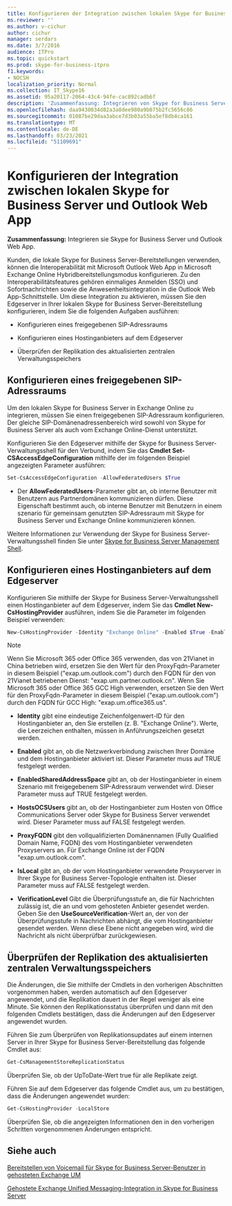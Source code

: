 ```yaml
---
title: Konfigurieren der Integration zwischen lokalen Skype for Business Server und Outlook Web App
ms.reviewer: ''
ms.author: v-cichur
author: cichur
manager: serdars
ms.date: 3/7/2016
audience: ITPro
ms.topic: quickstart
ms.prod: skype-for-business-itpro
f1.keywords:
- NOCSH
localization_priority: Normal
ms.collection: IT_Skype16
ms.assetid: 95a20117-2064-43c4-94fe-cac892cadb6f
description: 'Zusammenfassung: Integrieren von Skype for Business Server und Outlook Web App.'
ms.openlocfilehash: daa9430034d82a3a8dee980a9b075b2fc5656c86
ms.sourcegitcommit: 01087be29daa3abce7d3b03a55ba5ef8db4ca161
ms.translationtype: MT
ms.contentlocale: de-DE
ms.lasthandoff: 03/23/2021
ms.locfileid: "51109691"
---
```

# <a name="configure-integration-between-on-premises-skype-for-business-server-and-outlook-web-app"></a>Konfigurieren der Integration zwischen lokalen Skype for Business Server und Outlook Web App

**Zusammenfassung:** Integrieren sie Skype for Business Server und Outlook Web App.

Kunden, die lokale Skype for Business Server-Bereitstellungen verwenden, können die Interoperabilität mit Microsoft Outlook Web App in Microsoft Exchange Online Hybridbereitstellungsmodus konfigurieren. Zu den Interoperabilitätsfeatures gehören einmaliges Anmelden (SSO) und Sofortnachrichten sowie die Anwesenheitsintegration in die Outlook Web App-Schnittstelle. Um diese Integration zu aktivieren, müssen Sie den Edgeserver in Ihrer lokalen Skype for Business Server-Bereitstellung konfigurieren, indem Sie die folgenden Aufgaben ausführen:

- Konfigurieren eines freigegebenen SIP-Adressraums

- Konfigurieren eines Hostinganbieters auf dem Edgeserver

- Überprüfen der Replikation des aktualisierten zentralen Verwaltungsspeichers

## <a name="configure-a-shared-sip-address-space"></a>Konfigurieren eines freigegebenen SIP-Adressraums

Um den lokalen Skype for Business Server in Exchange Online zu integrieren, müssen Sie einen freigegebenen SIP-Adressraum konfigurieren. Der gleiche SIP-Domänenadressenbereich wird sowohl von Skype for Business Server als auch vom Exchange Online-Dienst unterstützt.

Konfigurieren Sie den Edgeserver mithilfe der Skype for Business Server-Verwaltungsshell für den Verbund, indem Sie das **Cmdlet Set-CSAccessEdgeConfiguration** mithilfe der im folgenden Beispiel angezeigten Parameter ausführen:

```powershell
Set-CsAccessEdgeConfiguration -AllowFederatedUsers $True
```

- Der **AllowFederatedUsers**-Parameter gibt an, ob interne Benutzer mit Benutzern aus Partnerdomänen kommunizieren dürfen. Diese Eigenschaft bestimmt auch, ob interne Benutzer mit Benutzern in einem szenario für gemeinsam genutzten SIP-Adressraum mit Skype for Business Server und Exchange Online kommunizieren können.

Weitere Informationen zur Verwendung der Skype for Business Server-Verwaltungsshell finden Sie unter [Skype for Business Server Management Shell](../../manage/management-shell.md).

## <a name="configure-a-hosting-provider-on-the-edge-server"></a>Konfigurieren eines Hostinganbieters auf dem Edgeserver

Konfigurieren Sie mithilfe der Skype for Business Server-Verwaltungsshell einen Hostinganbieter auf dem Edgeserver, indem Sie das **Cmdlet New-CsHostingProvider** ausführen, indem Sie die Parameter im folgenden Beispiel verwenden:

```powershell
New-CsHostingProvider -Identity "Exchange Online" -Enabled $True -EnabledSharedAddressSpace $True -HostsOCSUsers $False -ProxyFqdn "exap.um.outlook.com" -IsLocal $False -VerificationLevel UseSourceVerification
```

> [!NOTE]
> Wenn Sie Microsoft 365 oder Office 365 verwenden, das von 21Vianet in China betrieben wird, ersetzen Sie den Wert für den ProxyFqdn-Parameter in diesem Beispiel ("exap.um.outlook.com") durch den FQDN für den von 21Vianet betriebenen Dienst: "exap.um.partner.outlook.cn". Wenn Sie Microsoft 365 oder Office 365 GCC High verwenden, ersetzen Sie den Wert für den ProxyFqdn-Parameter in diesem Beispiel ("exap.um.outlook.com") durch den FQDN für GCC High: "exap.um.office365.us".

- **Identity** gibt eine eindeutige Zeichenfolgenwert-ID für den Hostinganbieter an, den Sie erstellen (z. B. "Exchange Online"). Werte, die Leerzeichen enthalten, müssen in Anführungszeichen gesetzt werden.

- **Enabled** gibt an, ob die Netzwerkverbindung zwischen Ihrer Domäne und dem Hostinganbieter aktiviert ist. Dieser Parameter muss auf TRUE festgelegt werden.

- **EnabledSharedAddressSpace** gibt an, ob der Hostinganbieter in einem Szenario mit freigegebenem SIP-Adressraum verwendet wird. Dieser Parameter muss auf TRUE festgelegt werden.

- **HostsOCSUsers** gibt an, ob der Hostinganbieter zum Hosten von Office Communications Server oder Skype for Business Server verwendet wird. Dieser Parameter muss auf FALSE festgelegt werden.

- **ProxyFQDN** gibt den vollqualifizierten Domänennamen (Fully Qualified Domain Name, FQDN) des vom Hostinganbieter verwendeten Proxyservers an. Für Exchange Online ist der FQDN "exap.um.outlook.com".

- **IsLocal** gibt an, ob der vom Hostinganbieter verwendete Proxyserver in Ihrer Skype for Business Server-Topologie enthalten ist. Dieser Parameter muss auf FALSE festgelegt werden.

- **VerificationLevel** Gibt die Überprüfungsstufe an, die für Nachrichten zulässig ist, die an und vom gehosteten Anbieter gesendet werden. Geben Sie den **UseSourceVerification**-Wert an, der von der Überprüfungsstufe in Nachrichten abhängt, die vom Hostinganbieter gesendet werden. Wenn diese Ebene nicht angegeben wird, wird die Nachricht als nicht überprüfbar zurückgewiesen.

## <a name="verify-replication-of-the-updated-central-management-store"></a>Überprüfen der Replikation des aktualisierten zentralen Verwaltungsspeichers

Die Änderungen, die Sie mithilfe der Cmdlets in den vorherigen Abschnitten vorgenommen haben, werden automatisch auf den Edgeserver angewendet, und die Replikation dauert in der Regel weniger als eine Minute. Sie können den Replikationsstatus überprüfen und dann mit den folgenden Cmdlets bestätigen, dass die Änderungen auf den Edgeserver angewendet wurden.

Führen Sie zum Überprüfen von Replikationsupdates auf einem internen Server in Ihrer Skype for Business Server-Bereitstellung das folgende Cmdlet aus:

```powershell
Get-CsManagementStoreReplicationStatus
```
Überprüfen Sie, ob der UpToDate-Wert true für alle Replikate zeigt.

Führen Sie auf dem Edgeserver das folgende Cmdlet aus, um zu bestätigen, dass die Änderungen angewendet wurden:

```powershell
Get-CsHostingProvider -LocalStore
```
Überprüfen Sie, ob die angezeigten Informationen den in den vorherigen Schritten vorgenommenen Änderungen entspricht.

## <a name="see-also"></a>Siehe auch

[Bereitstellen von Voicemail für Skype for Business Server-Benutzer in gehosteten Exchange UM](/previous-versions/office/lync-server-2013/lync-server-2013-providing-lync-server-users-voice-mail-on-hosted-exchange-um)

[Gehostete Exchange Unified Messaging-Integration in Skype for Business Server](/previous-versions/office/lync-server-2013/lync-server-2013-hosted-exchange-unified-messaging-integration)